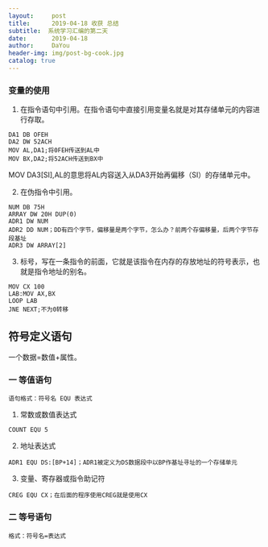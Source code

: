 ```yaml
---
layout:     post
title:      2019-04-18 收获 总结
subtitle:  系统学习汇编的第二天
date:       2019-04-18
author:     DaYou
header-img: img/post-bg-cook.jpg
catalog: true
---
```






### 变量的使用
1. 在指令语句中引用。在指令语句中直接引用变量名就是对其存储单元的内容进行存取。
```
DA1 DB OFEH
DA2 DW 52ACH
MOV AL,DA1;将0FEH传送到AL中
MOV BX,DA2;将52ACH传送到BX中
```
MOV DA3[SI],AL的意思将AL内容送入从DA3开始再偏移（SI）的存储单元中。

2. 在伪指令中引用。
```
NUM DB 75H
ARRAY DW 20H DUP(0)
ADR1 DW NUM
ADR2 DD NUM；DD有四个字节，偏移量是两个字节，怎么办？前两个存偏移量，后两个字节存段基址
ADR3 DW ARRAY[2]
```
3. 标号，写在一条指令的前面，它就是该指令在内存的存放地址的符号表示，也就是指令地址的别名。
```
MOV CX 100
LAB:MOV AX,BX
LOOP LAB
JNE NEXT;不为0转移
```

## 符号定义语句 
一个数据=数值+属性。

### 一 等值语句
```
语句格式：符号名 EQU 表达式
```
1. 常数或数值表达式 
```
COUNT EQU 5
```
2. 地址表达式
```
ADR1 EQU DS:[BP+14]；ADR1被定义为DS数据段中以BP作基址寻址的一个存储单元
```
3. 变量、寄存器或指令助记符
```
CREG EQU CX；在后面的程序使用CREG就是使用CX
```

### 二 等号语句
```
格式：符号名=表达式
```

